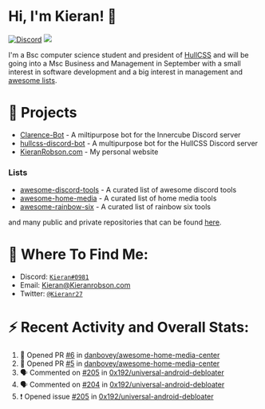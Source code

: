 # Hi, I'm Kieran! 👋  
[![Discord](https://img.shields.io/discord/744586833135927366?label=Discord&logo=DISCORD&style=flat-square)](https://discord.com/invite/Xtemc2xxn8)
<img src="https://komarev.com/ghpvc/?username=KieranRobson"/>

I'm a Bsc computer science student and president of [HullCSS](https://hullcss.org) and will be going into a Msc Business and Management in September with a small interest in software development and a big interest in management and [awesome lists](https://github.com/sindresorhus/awesome).

# 👷 Projects
- [Clarence-Bot](https://github.com/KieranRobson/Clarence-Bot) - A miltipurpose bot for the Innercube Discord server
- [hullcss-discord-bot](https://github.com/hullcss/hullcss-discord-bot) - A multipurpose bot for the HullCSS Discord server
- [KieranRobson.com](https://github.com/KieranRobson/KieranRobson.com) - My personal website
### Lists
- [awesome-discord-tools](https://github.com/KieranRobson/awesome-discord-tools) - A curated list of awesome discord tools
- [awesome-home-media](https://github.com/KieranRobson/awesome-home-media) - A curated list of home media tools
- [awesome-rainbow-six](https://github.com/KieranRobson/awesome-home-media) - A curated list of rainbow six tools

and many public and private repositories that can be found [here](https://github.com/KieranRobson?tab=repositories).

# 👀 Where To Find Me:
- Discord: [`Kieran#0981`](https://discord.com/users/360860744977350657)
- Email: Kieran@Kieranrobson.com
- Twitter: [`@Kieranr27`](https://twitter.com/Kieranr27)

# ⚡ Recent Activity and Overall Stats:
<!--START_SECTION:activity-->
1. 💪 Opened PR [#6](https://github.com/danbovey/awesome-home-media-center/pull/6) in [danbovey/awesome-home-media-center](https://github.com/danbovey/awesome-home-media-center)
2. 💪 Opened PR [#5](https://github.com/danbovey/awesome-home-media-center/pull/5) in [danbovey/awesome-home-media-center](https://github.com/danbovey/awesome-home-media-center)
3. 🗣 Commented on [#205](https://github.com/0x192/universal-android-debloater/issues/205) in [0x192/universal-android-debloater](https://github.com/0x192/universal-android-debloater)
4. 🗣 Commented on [#204](https://github.com/0x192/universal-android-debloater/issues/204) in [0x192/universal-android-debloater](https://github.com/0x192/universal-android-debloater)
5. ❗️ Opened issue [#205](https://github.com/0x192/universal-android-debloater/issues/205) in [0x192/universal-android-debloater](https://github.com/0x192/universal-android-debloater)
<!--END_SECTION:activity-->


